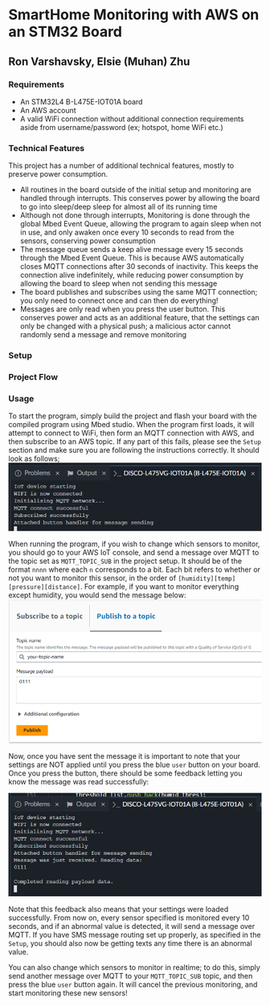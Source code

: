 # SmartHome Monitoring with AWS on an STM32 Board

## Ron Varshavsky, Elsie (Muhan) Zhu

### Requirements

- An STM32L4 B-L475E-IOT01A board
- An AWS account
- A valid WiFi connection without additional connection requirements aside from username/password (ex; hotspot, home WiFi etc.)

### Technical Features

This project has a number of additional technical features, mostly to preserve power consumption.

- All routines in the board outside of the initial setup and monitoring are handled through interrupts. This conserves power by allowing the board to go into sleep/deep sleep for almost all of its running time
- Although not done through interrupts, Monitoring is done through the global Mbed Event Queue, allowing the program to again sleep when not in use, and only awaken once every 10 seconds to read from the sensors, conserving power consumption
- The message queue sends a keep alive message every 15 seconds through the Mbed Event Queue. This is because AWS automatically closes MQTT connections after 30 seconds of inactivity. This keeps the connection alive indefinitely, while reducing power consumption by allowing the board to sleep when not sending this message
- The board publishes and subscribes using the same MQTT connection; you only need to connect once and can then do everything!
- Messages are only read when you press the user button. This conserves power and acts as an additional feature, that the settings can only be changed with a physical push; a malicious actor cannot randomly send a message and remove monitoring

### Setup

### Project Flow

### Usage

To start the program, simply build the project and flash your board with the compiled program using Mbed studio. When the program first loads, it will attempt to connect to WiFi, then form an MQTT connection with AWS, and then subscribe to an AWS topic. If any part of this fails, please see the `Setup` section and make sure you are following the instructions correctly. It should look as follows;
![image](./readme-images/initialization.png)

When running the program, if you wish to change which sensors to monitor, you should go to your AWS IoT console, and send a message over MQTT to the topic set as `MQTT_TOPIC_SUB` in the project setup. It should be of the format `nnnn` where each `n` corresponds to a bit. Each bit refers to whether or not you want to monitor this sensor, in the order of `[humidity][temp][pressure][distance]`. For example, if you want to monitor everything except humidity, you would send the message below:
![image](./readme-images/message-payload.png)

Now, once you have sent the message it is important to note that your settings are NOT applied until you press the blue `user` button on your board. Once you press the button, there should be some feedback letting you know the message was read successfully:

![image](./readme-images/message-received.png)

Note that this feedback also means that your settings were loaded successfully. From now on, every sensor specified is monitored every 10 seconds, and if an abnormal value is detected, it will send a message over MQTT. If you have SMS message routing set up properly, as specified in the `Setup`, you should also now be getting texts any time there is an abnormal value.

You can also change which sensors to monitor in realtime; to do this, simply send another message over MQTT to your `MQTT_TOPIC_SUB` topic, and then press the blue `user` button again. It will cancel the previous monitoring, and start monitoring these new sensors!
